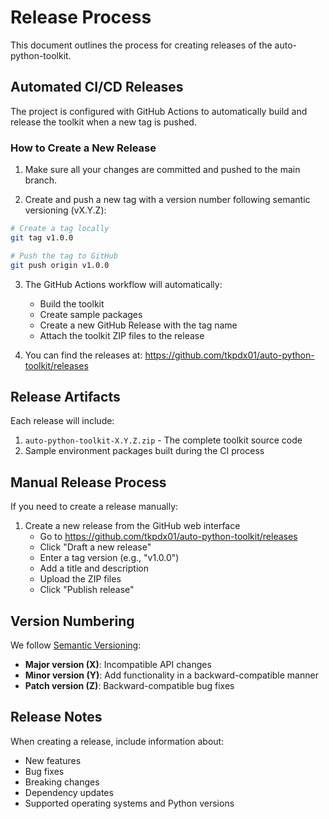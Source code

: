 # Release Process

This document outlines the process for creating releases of the auto-python-toolkit.

## Automated CI/CD Releases

The project is configured with GitHub Actions to automatically build and release the toolkit when a new tag is pushed.

### How to Create a New Release

1. Make sure all your changes are committed and pushed to the main branch.

2. Create and push a new tag with a version number following semantic versioning (vX.Y.Z):

```bash
# Create a tag locally
git tag v1.0.0

# Push the tag to GitHub
git push origin v1.0.0
```

3. The GitHub Actions workflow will automatically:
   - Build the toolkit
   - Create sample packages
   - Create a new GitHub Release with the tag name
   - Attach the toolkit ZIP files to the release

4. You can find the releases at: https://github.com/tkpdx01/auto-python-toolkit/releases

## Release Artifacts

Each release will include:

1. `auto-python-toolkit-X.Y.Z.zip` - The complete toolkit source code
2. Sample environment packages built during the CI process

## Manual Release Process

If you need to create a release manually:

1. Create a new release from the GitHub web interface
   - Go to https://github.com/tkpdx01/auto-python-toolkit/releases
   - Click "Draft a new release"
   - Enter a tag version (e.g., "v1.0.0")
   - Add a title and description
   - Upload the ZIP files
   - Click "Publish release"

## Version Numbering

We follow [Semantic Versioning](https://semver.org/):

- **Major version (X)**: Incompatible API changes
- **Minor version (Y)**: Add functionality in a backward-compatible manner
- **Patch version (Z)**: Backward-compatible bug fixes

## Release Notes

When creating a release, include information about:

- New features
- Bug fixes
- Breaking changes
- Dependency updates
- Supported operating systems and Python versions 